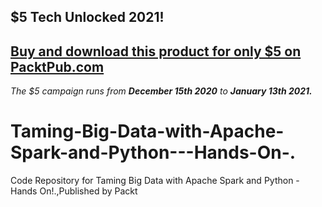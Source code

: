 ## $5 Tech Unlocked 2021!
[Buy and download this product for only $5 on PacktPub.com](https://www.packtpub.com/)
-----
*The $5 campaign         runs from __December 15th 2020__ to __January 13th 2021.__*

# Taming-Big-Data-with-Apache-Spark-and-Python---Hands-On-.
Code Repository for Taming Big Data with Apache Spark and Python - Hands On!.,Published by Packt
